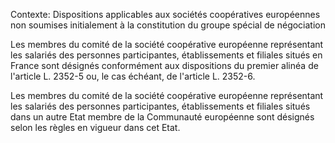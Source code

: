 Contexte: Dispositions applicables aux sociétés coopératives européennes non soumises initialement à la constitution du groupe spécial de négociation

Les membres du comité de la société coopérative européenne représentant les salariés des personnes participantes, établissements et filiales situés en France sont désignés conformément aux dispositions du premier alinéa de l'article L. 2352-5 ou, le cas échéant, de l'article L. 2352-6.

Les membres du comité de la société coopérative européenne représentant les salariés des personnes participantes, établissements et filiales situés dans un autre Etat membre de la Communauté européenne sont désignés selon les règles en vigueur dans cet Etat.